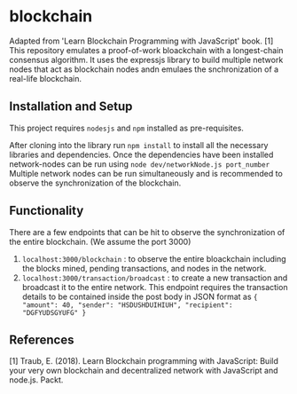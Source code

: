 # blockchain
Adapted from 'Learn Blockchain Programming with JavaScript' book. [1] This repository emulates a proof-of-work bloackchain with a longest-chain consensus algorithm. It uses the expressjs library to build multiple network nodes that act as blockchain nodes andn emulaes the snchronization of a real-life blockchain. 

## Installation and Setup
This project requires `nodesjs` and `npm` installed as pre-requisites. 

After cloning into the library run `npm install` to install all the necessary libraries and dependencies. 
Once the dependencies have been installed network-nodes can be run using 
`node dev/networkNode.js port_number` 
Multiple network nodes can be run simultaneously and is recommended to observe the synchronization of the blockchain.

## Functionality
There are a few endpoints that can be hit to observe the synchronization of the entire blockchain. (We assume the port 3000)

1) `localhost:3000/blockchain` : to observe the entire bloackchain including the blocks mined, pending transactions, and nodes in the network. 
2) `localhost:3000/transaction/broadcast` : to create a new transaction and broadcast it to the entire network. 
   This endpoint requires the transaction details to be contained inside the post body in JSON format as 
   `
    {
    "amount": 40,
    "sender": "HSDUSHDUIHIUH",
    "recipient": "DGFYUDSGYUFG"
    }
   `


## References 
[1] Traub, E. (2018). Learn Blockchain programming with JavaScript: Build your very own blockchain and decentralized network with JavaScript and node.js. Packt. 
